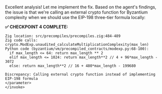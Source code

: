 Excellent analysis! Let me implement the fix. Based on the agent's findings, the issue is that we're calling an external crypto function for Byzantium complexity when we should use the EIP-198 three-tier formula locally:

**✅ CHECKPOINT 4 COMPLETE:**
```
Zig location: src/precompiles/precompiles.zig:484-489
Zig code calls: crypto.ModExp.unaudited_calculateMultiplicationComplexity(max_len)
Python code (byzantium/vm/precompiled_contracts/modexp.py:68-100):
  if max_length <= 64: return max_length ** 2
  elif max_length <= 1024: return max_length**2 // 4 + 96*max_length - 3072
  else: return max_length**2 // 16 + 480*max_length - 199680

Discrepancy: Calling external crypto function instead of implementing EIP-198 formula
</parameter>
</invoke>